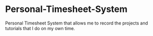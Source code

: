 # Personal-Timesheet-System
Personal Timesheet System that allows me to record the projects and tutorials that I do on my own time.

